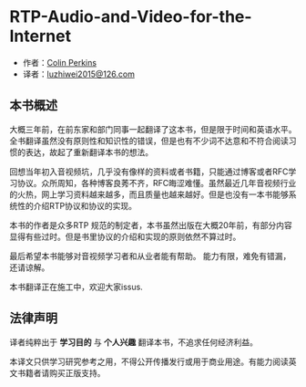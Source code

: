 # RTP-Audio-and-Video-for-the-Internet

- 作者：[Colin Perkins](https://csperkins.org/)
- 译者：luzhiwei2015@126.com

## 本书概述

大概三年前，在前东家和部门同事一起翻译了这本书，但是限于时间和英语水平。全书翻译虽然没有原则性和知识性的错误，但是也有不少词不达意和不符合阅读习惯的表达，故起了重新翻译本书的想法。

回想当年初入音视频坑，几乎没有像样的资料或者书籍，只能通过博客或者RFC学习协议。众所周知，各种博客良莠不齐，RFC晦涩难懂。虽然最近几年音视频行业的火热，网上学习资料越来越多，而且质量也越来越好。但是也没有一本书能够系统性的介绍RTP协议和协议的实现。

本书的作者是众多RTP 规范的制定者，本书虽然出版在大概20年前，有部分内容显得有些过时。但是书里协议的介绍和实现的原则依然不算过时。

最后希望本书能够对音视频学习者和从业者能有帮助。 能力有限，难免有错漏，还请谅解。

本书翻译正在施工中，欢迎大家issus.

## 法律声明

译者纯粹出于 **学习目的** 与 **个人兴趣** 翻译本书，不追求任何经济利益。

本译文只供学习研究参考之用，不得公开传播发行或用于商业用途。有能力阅读英文书籍者请购买正版支持。
